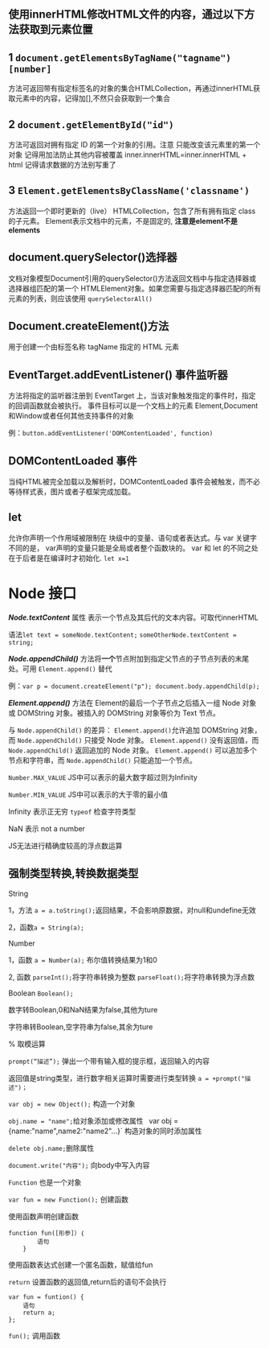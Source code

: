 ## 使用innerHTML修改HTML文件的内容，通过以下方法获取到元素位置

## 1 `document.getElementsByTagName("tagname")[number]`

 方法可返回带有指定标签名的对象的集合HTMLCollection，再通过innerHTML获取元素中的内容，记得加[],不然只会获取到一个集合

## 2 `document.getElementById("id")` 

方法可返回对拥有指定 ID 的第一个对象的引用。注意 只能改变该元素里的第一个对象
记得用加法防止其他内容被覆盖 inner.innerHTML=inner.innerHTML + html
记得请求数据的方法别写重了

## 3 `Element.getElementsByClassName('classname')` 

方法返回一个即时更新的（live） HTMLCollection，包含了所有拥有指定 class 的子元素。
  Element表示文档中的元素，不是固定的, **注意是element不是elements**  

## document.querySelector()选择器
文档对象模型Document引用的querySelector()方法返回文档中与指定选择器或选择器组匹配的第一个 HTMLElement对象。如果您需要与指定选择器匹配的所有元素的列表，则应该使用 `querySelectorAll()`

## Document.createElement()方法
用于创建一个由标签名称 tagName 指定的 HTML 元素

## EventTarget.addEventListener() 事件监听器
方法将指定的监听器注册到 EventTarget 上，当该对象触发指定的事件时，指定的回调函数就会被执行。 事件目标可以是一个文档上的元素 Element,Document和Window或者任何其他支持事件的对象 

例：`button.addEventListener('DOMContentLoaded', function)`

## DOMContentLoaded 事件
当纯HTML被完全加载以及解析时，DOMContentLoaded 事件会被触发，而不必等待样式表，图片或者子框架完成加载。

## let 
允许你声明一个作用域被限制在 块级中的变量、语句或者表达式。与 var 关键字不同的是， var声明的变量只能是全局或者整个函数块的。 var 和 let 的不同之处在于后者是在编译时才初始化. `let x=1`

# Node 接口
***Node.textContent***  属性 表示一个节点及其后代的文本内容。可取代innerHTML

语法`let text = someNode.textContent;`
`someOtherNode.textContent = string;`

***Node.appendChild()*** 方法将**一个**节点附加到指定父节点的子节点列表的末尾处。可用 `Element.append()` 替代

例：`var p = document.createElement("p"); document.body.appendChild(p);`

***Element.append()***   方法在 Element的最后一个子节点之后插入一组 Node 对象或 DOMString 对象。被插入的 DOMString 对象等价为 Text 节点。

与 `Node.appendChild()` 的差异：
`Element.append()`允许追加  DOMString 对象，而 `Node.appendChild()` 只接受 Node 对象。
`Element.append()` 没有返回值，而 `Node.appendChild()` 返回追加的 Node 对象。
`Element.append()` 可以追加多个节点和字符串，而 `Node.appendChild()` 只能追加一个节点。








`Number.MAX_VALUE` JS中可以表示的最大数字超过则为Infinity 

`Number.MIN_VALUE` JS中可以表示的大于零的最小值

Infinity 表示正无穷
`typeof`  检查字符类型

NaN  表示 not a number

JS无法进行精确度较高的浮点数运算

## 强制类型转换,转换数据类型

String

1，方法 `a = a.toString();`返回结果，不会影响原数据，对null和undefine无效

2，函数`a = String(a);`

Number

1，函数 `a = Number(a);` 布尔值转换结果为1和0

2, 函数 `parseInt();`将字符串转换为整数 `parseFloat();`将字符串转换为浮点数

Boolean
`Boolean();`

数字转Boolean,0和NaN结果为false,其他为ture

字符串转Boolean,空字符串为false,其余为ture


% 取模运算


`prompt(“描述”);` 弹出一个带有输入框的提示框，返回输入的内容

返回值是string类型，进行数字相关运算时需要进行类型转换 `a = +prompt("描述")；`


`var obj = new Object();` 构造一个对象

`obj.name = "name";`给对象添加或修改属性
`
`var obj = {name:"name",name2:"name2"...}` 构造对象的同时添加属性

`delete obj.name;`删除属性

`document.write("内容");` 向body中写入内容

`Function` 也是一个对象

`var fun = new Function();` 创建函数

使用函数声明创建函数

```
function fun([形参]）｛
        语句
    } 
```

使用函数表达式创建一个匿名函数，赋值给fun

`return` 设置函数的返回值,return后的语句不会执行

```
var fun = funtion() {
    语句
    return a;
};
```
`fun();` 调用函数

``` ```

